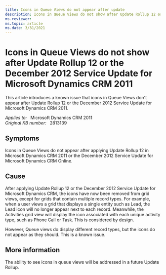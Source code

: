 ```yaml
---
title: Icons in Queue Views do not appear after update
description: Icons in Queue Views do not show after Update Rollup 12 or the December 2012 Service Update for Microsoft Dynamics CRM 2011.
ms.reviewer: 
ms.topic: article
ms.date: 3/31/2021
---
```

# Icons in Queue Views do not show after Update Rollup 12 or the December 2012 Service Update for Microsoft Dynamics CRM 2011

This article introduces a known issue that icons in Queue Views don't appear after Update Rollup 12 or the December 2012 Service Update for Microsoft Dynamics CRM 2011.

_Applies to:_ &nbsp; Microsoft Dynamics CRM 2011  
_Original KB number:_ &nbsp; 2813139

## Symptoms

Icons in Queue Views do not appear after applying Update Rollup 12 in Microsoft Dynamics CRM 2011 or the December 2012 Service Update for Microsoft Dynamics CRM Online.

## Cause

After applying Update Rollup 12 or the December 2012 Service Update for Microsoft Dynamics CRM, the icons have now been removed from grid views, except for grids that contain multiple record types. For example, when a user views a grid that displays a single entity such as Lead, the Lead icon will no longer appear next to each record. Meanwhile, the Activities grid view will display the icon associated with each unique activity type, such as Phone Call or Task. This is considered by design.

However, Queue views do display different record types, but the icons do not appear as they should. This is a known issue.

## More information

The ability to see icons in queue views will be addressed in a future Update Rollup.
